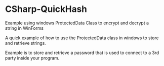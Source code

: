 CSharp-QuickHash
================

Example using windows ProtectedData Class to encrypt and decrypt a string in WinForms

A quick example of how to use the ProtectedData class in windows to store and retrieve strings.

Example is to store and retrieve a password that is used to connect to a 3rd party inside your program.
